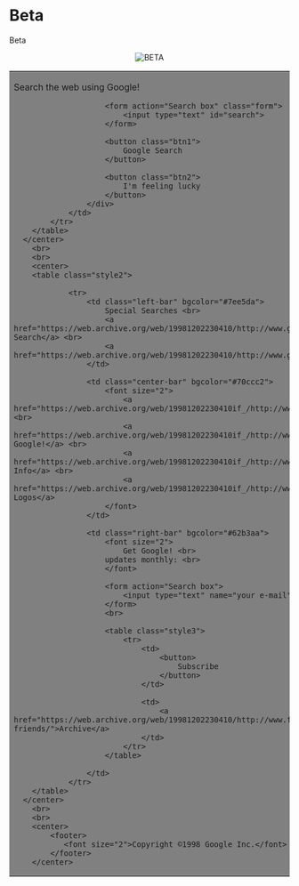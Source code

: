 # Beta
Beta
<!DOCTYPE html>
<html lang="en">
<head>
    <meta charset="UTF-8">
    <meta http-equiv="X-UA-Compatible" content="IE=edge">
    <meta name="viewport" content="width=device-width, initial-scale=1.0">
    <link rel="stylesheet" href="google.css">
    <title>Google!</title>
</head>
<body>
    <center>
        <img src="https://i0.wp.com/st1.bgr.in/wp-content/uploads/2015/09/google-logo-september-1998.jpg?zoom=2" alt="BETA">
    </center>
    <center>
        <table style="background-color: grey;">
            <tr>
                <td>
                    <div class="style1">
                        <p>
                            Search the web using Google!
                        </p>
            
                        <form action="Search box" class="form">
                            <input type="text" id="search">         
                        </form>
            
                        <button class="btn1">
                            Google Search
                        </button>

                        <button class="btn2">
                            I'm feeling lucky
                        </button>
                    </div>
                </td>
            </tr>
        </table>
      </center>
        <br>
        <br>
        <center>
        <table class="style2">
          
                <tr>
                    <td class="left-bar" bgcolor="#7ee5da">
                        Special Searches <br>
                        <a href="https://web.archive.org/web/19981202230410/http://www.google.com/stanford">Stanford Search</a> <br>
                        <a href="https://web.archive.org/web/19981202230410/http://www.google.com/linux">Linux Search</a>
                    </td>
    
                    <td class="center-bar" bgcolor="#70ccc2">
                        <font size="2">
                            <a href="https://web.archive.org/web/19981202230410if_/http://www.google.com/help.html">Help!</a> <br>
                            <a href="https://web.archive.org/web/19981202230410if_/http://www.google.com/about.html">About Google!</a> <br>
                            <a href="https://web.archive.org/web/19981202230410if_/http://www.google.com/company.html">Company Info</a> <br>
                            <a href="https://web.archive.org/web/19981202230410if_/http://www.google.com/stickers.html">Google! Logos</a>
                        </font>
                    </td>
        
                    <td class="right-bar" bgcolor="#62b3aa">
                        <font size="2">
                            Get Google! <br>
                        updates monthly: <br>
                        </font>

                        <form action="Search box">
                            <input type="text" name="your e-mail" placeholder="your e-mail">         
                        </form>
                        <br>

                        <table class="style3">
                            <tr>
                                <td>
                                    <button>
                                        Subscribe
                                    </button>    
                                </td>
                                
                                <td>
                                    <a href="https://web.archive.org/web/19981202230410/http://www.findmail.com/list/google-friends/">Archive</a> 
                                </td>
                            </tr>
                        </table>    
                         
                    </td>
                </tr>
        </table>
      </center> 
        <br>
        <br>
        <center>
            <footer>
               <font size="2">Copyright ©1998 Google Inc.</font>
            </footer>
        </center>
</body>
</html>
